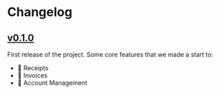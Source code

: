 # Changelog

## [v0.1.0](https://github.com/TreyWW/MyFinances/releases/tag/v0.1.0)

First release of the project. Some core features that we made a start to:
- 🧾 Receipts
- 📜 Invoices
- 🧔 Account Management